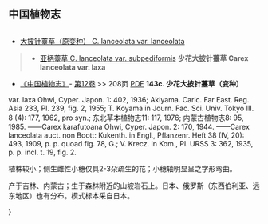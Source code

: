 
## 中国植物志
## 
* [大披针薹草（原变种）  C.  lanceolata var. lanceolata](Carex-lanceolata-var-lanceolata-大披针薹草(原变种).md)
> * [亚柄薹草  C.  lanceolata var. subpediformis](Carex-lanceolata-var-subpediformis-亚柄薹草.md)
**少花大披针薹草 Carex lanceolata var. laxa**

* [《中国植物志》](http://www.iplant.cn/frps)- [第12卷](http://www.iplant.cn/frps/vol/12) >> 208页 [PDF](http://www.iplant.cn/frps/pdf/12/208a.pdf)
**143c. 少花大披针薹草（变种）**

var. laxa Ohwi, Cyper. Japon. 1: 402, 1936; Akiyama. Caric. Far East. Reg. Asia 233, Pl. 239, fig. 2, 1955; T. Koyama in Journ. Fac. Sci. Univ. Tokyo III. 8 (4): 177, 1962, pro syn.; 东北草本植物志11: 117, 1976; 内蒙古植物志8: 95, 1985. ——Carex karafutoana Ohwi, Cyper. Japon. 2: 170, 1944. ——Carex lanceolata auct. non Boott: Kukenth. in Engl., Pflanzenr. Heft 38 (IV, 20): 493, 1909, p. p. quoad fig. 78, G.; V. Krecz. in Kom., Pl. URSS 3: 362, 1935, p. p. incl. t. 19, fig. 2.

植株较小；侧生雌性小穗仅具2-3朵疏生的花；小穗轴明显呈之字形弯曲。

产于吉林、内蒙古；生于森林附近的山坡岩石上。日本、俄罗斯（东西伯利亚、远东地区）也有分布。模式标本采自日本。

}